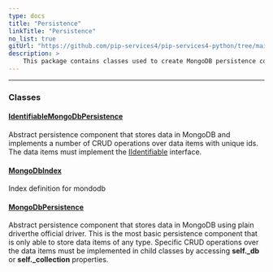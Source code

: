 ```yaml
---
type: docs
title: "Persistence"
linkTitle: "Persistence"
no_list: true
gitUrl: "https://github.com/pip-services4/pip-services4-python/tree/main/pip-services4-mongodb-python"
description: >
    This package contains classes used to create MongoDB persistence components.
---
```

---

<div class="module-body"> 

### Classes

#### [IdentifiableMongoDbPersistence](identifiable_mongodb_persistence)
Abstract persistence component that stores data in MongoDB
and implements a number of CRUD operations over data items with unique ids.
The data items must implement the [IIdentifiable](../../commons/data/iidentifiable) interface.

#### [MongoDbIndex](mongodb_index)
Index definition for mondodb

#### [MongoDbPersistence](mongodb_persistence)
Abstract persistence component that stores data in MongoDB using plain driverthe official driver.
This is the most basic persistence component that is only
able to store data items of any type. Specific CRUD operations
over the data items must be implemented in child classes by
accessing **self._db** or **self._collection** properties.

</div>

